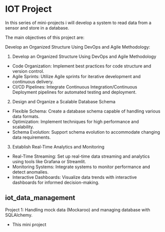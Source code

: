 # IOT Project


In this series of mini-projects i will develop a system to read data from a sensor and store in a database.

The main objectives of this project are:

Develop an Organized Structure Using DevOps and Agile Methodology:

1. Develop an Organized Structure Using DevOps and Agile Methodology
- Code Organization: Implement best practices for code structure and version control.
- Agile Sprints: Utilize Agile sprints for iterative development and continuous delivery.
- CI/CD Pipelines: Integrate Continuous Integration/Continuous Deployment pipelines for automated testing and deployment.
2. Design and Organize a Scalable Database Schema
- Flexible Schema: Create a database schema capable of handling various data formats.
- Optimization: Implement techniques for high performance and scalability.
- Schema Evolution: Support schema evolution to accommodate changing data requirements.
3. Establish Real-Time Analytics and Monitoring
- Real-Time Streaming: Set up real-time data streaming and analytics using tools like Grafana or Streamlit.
- Monitoring Systems: Integrate systems to monitor performance and detect anomalies.
- Interactive Dashboards: Visualize data trends with interactive dashboards for informed decision-making.


## iot_data_management
Project 1: Handling mock data (Mockaroo) and managing database with SQLAlchemy.

- This mini project 